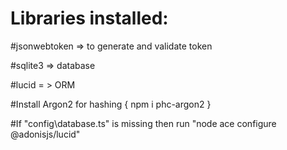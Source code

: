 # Libraries installed:

#jsonwebtoken => to generate and validate token

#sqlite3 => database

#lucid = > ORM
  
#Install Argon2 for hashing { npm i phc-argon2 }

#If "config\database.ts" is missing then run "node ace configure @adonisjs/lucid"
